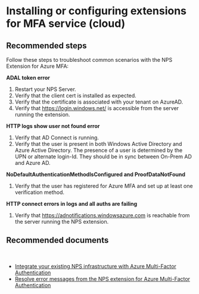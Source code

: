 <properties  
    pageTitle="Cloud-based MFA/Installing or configuring Azure MFA NPS extension" 
    description="Installing or configuring extensions for MFA service (cloud)" 
    service="microsoft.multifactorauthentication" 
    resource="" 
    authors="kgremban" 
    selfHelpType="generic" 
    supportTopicIds="32565586" 
    productPesIds="14947" 
    cloudEnvironments="public"
    	articleId="ce5997d4-a807-4efc-8c95-28df566f87f0"
	ownershipId="ASEP_ContentService_Placeholder"
/>
 
# Installing or configuring extensions for MFA service (cloud)  
## **Recommended steps** 
Follow these steps to troubleshoot common scenarios with the NPS Extension for Azure MFA: 

**ADAL token error**
<!---Loc Comment: The matada seems to be incorrect--->
1. Restart your NPS Server. 
2. Verify that the client cert is installed as expected. 
3. Verify that the certificate is associated with your tenant on AzureAD. 
4. Verify that https://login.windows.net/ is accessible from the server running the extension. 

**HTTP logs show user not found error**

1. Verify that AD Connect is running. 
2. Verify that the user is present in both Windows Active Directory and Azure Active Directory. The presence of a user is determined by the UPN or alternate login-Id. They should be in sync between On-Prem AD and Azure AD. 

**NoDefaultAuthenticationMethodIsConfigured and ProofDataNotFound**

1. Verify that the user has registered for Azure MFA and set up at least one verification method. 

**HTTP connect errors in logs and all auths are failing**

1. Verify that https://adnotifications.windowsazure.com is reachable from the server running the NPS extension. 

## **Recommended documents** 
  
- [Integrate your existing NPS infrastructure with Azure Multi-Factor Authentication](https://docs.microsoft.com/azure/multi-factor-authentication/multi-factor-authentication-nps-extension) 
- [Resolve error messages from the NPS extension for Azure Multi-Factor Authentication](https://review.docs.microsoft.com/azure/multi-factor-authentication/multi-factor-authentication-nps-errors?branch=pr-en-us-10717)
